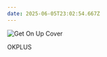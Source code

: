 ```yaml
---
date: 2025-06-05T23:02:54.667Z
---
```

<img src="/images/GetOnUp_cover.jpg" alt="Get On Up Cover" style="max-width: 300px; height: auto;">

O﻿KPLUS
